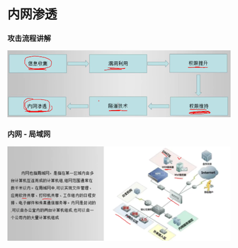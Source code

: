 # 内网渗透

### 攻击流程讲解

![image-20240130163621218](../assets/img/Note/流程.png)

### 内网 - 局域网

<img src="../assets/img/Note/内网介绍.png" alt="image-20240130164154976"  />

